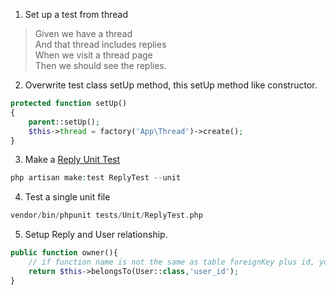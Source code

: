 1. Set up a test from thread
> Given we have a thread   
> And that thread includes replies   
> When we visit a thread page   
> Then we should see the replies. 

2. Overwrite test class setUp method, this setUp method like constructor.
```php
protected function setUp()
{
    parent::setUp();
    $this->thread = factory('App\Thread')->create();
}
```   

3. Make a [Reply Unit Test](../tests/Unit/ReplyTest.php)
```php
php artisan make:test ReplyTest --unit
```

4. Test a single unit file
```php
vendor/bin/phpunit tests/Unit/ReplyTest.php
``` 

5. Setup Reply and User relationship.
```php
public function owner(){
    // if function name is not the same as table foreignKey plus id, you need provide foreign key as second parameter.
    return $this->belongsTo(User::class,'user_id');
}
```